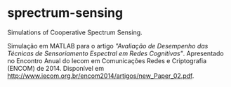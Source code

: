 # sprectrum-sensing
Simulations of Cooperative Spectrum Sensing.

Simulação em MATLAB para o artigo *"Avaliação de Desempenho 
das Técnicas de Sensoriamento Espectral em Redes Cognitivas"*.
Apresentado no Encontro Anual do Iecom em Comunicações Redes
e Criptografia (ENCOM) de 2014. Disponível em <http://www.iecom.org.br/encom2014/artigos/new_Paper_02.pdf>.
